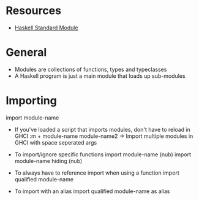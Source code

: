 # Resources
- [Haskell Standard Module](www.haskell.org/ghc/docs/latest/html/libraries/)

# General
- Modules are collections of functions, types and typeclasses
- A Haskell program is just a main module that loads up sub-modules

# Importing
import module-name

- If you've loaded a script that imports modules, don't have to reload in GHCI
:m + module-name module-name2 -> Import multiple modules in GHCI with space seperated args

- To import/ignore specific functions
import module-name (nub)
import module-name hiding (nub)

- To always have to reference import when using a function
import qualified module-name

- To import with an alias
import qualified module-name as alias
